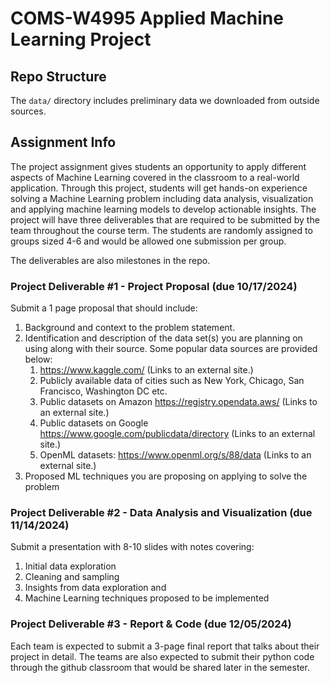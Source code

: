 # COMS-W4995 Applied Machine Learning Project

## Repo Structure

The `data/` directory includes preliminary data we downloaded from outside sources.

## Assignment Info

The project assignment gives students an opportunity to apply different aspects of Machine Learning covered in the classroom to a real-world application.
Through this project, students will get hands-on experience solving a Machine Learning problem including data analysis, 
visualization and applying machine learning models to develop actionable insights.
The project will have three deliverables that are required to be submitted by the team throughout the course term.
The students are randomly assigned to groups sized 4-6 and would be allowed one submission per group. 

The deliverables are also milestones in the repo.

### Project Deliverable #1 - Project Proposal (due 10/17/2024)

Submit a 1 page proposal that should include:

1. Background and context to the problem statement. 
1. Identification and description of the data set(s) you are planning on using  along with their source. Some popular data sources are provided below:
    1. https://www.kaggle.com/ (Links to an external site.)
    1. Publicly available data of  cities such as New York, Chicago, San Francisco, Washington DC etc.
    1. Public datasets on Amazon https://registry.opendata.aws/ (Links to an external site.)
    1. Public datasets on Google https://www.google.com/publicdata/directory (Links to an external site.)
    1. OpenML datasets: https://www.openml.org/s/88/data (Links to an external site.)
1. Proposed ML techniques you are proposing on applying to solve the problem

### Project Deliverable #2 - Data Analysis and Visualization (due 11/14/2024)

Submit a presentation with 8-10 slides with notes covering:

1. Initial data exploration
1. Cleaning and sampling
1. Insights from data exploration and
1. Machine Learning techniques proposed to be implemented

### Project Deliverable #3 - Report & Code (due 12/05/2024) 

Each team is expected to submit a 3-page final report that talks about their project in detail.
The teams are also expected to submit their python code through the github classroom that would be shared later in the semester.
